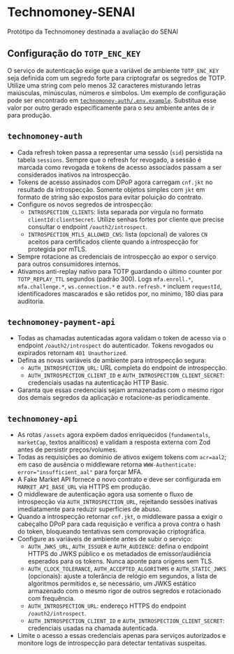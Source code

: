 # Technomoney-SENAI
Protótipo da Technomoney destinada a avaliação do SENAI

## Configuração do `TOTP_ENC_KEY`

O serviço de autenticação exige que a variável de ambiente `TOTP_ENC_KEY` seja
definida com um segredo forte para criptografar os segredos de TOTP. Utilize uma
string com pelo menos 32 caracteres misturando letras maiúsculas, minúsculas,
números e símbolos. Um exemplo de configuração pode ser encontrado em
[`technomoney-auth/.env.example`](technomoney-auth/.env.example). Substitua esse
valor por outro gerado especificamente para o seu ambiente antes de ir para
produção.

## `technomoney-auth`

- Cada refresh token passa a representar uma sessão (`sid`) persistida na tabela
  `sessions`. Sempre que o refresh for revogado, a sessão é marcada como
  revogada e tokens de acesso associados passam a ser considerados inativos na
  introspecção.
- Tokens de acesso assinados com DPoP agora carregam `cnf.jkt` no resultado da
  introspecção. Somente objetos simples com `jkt` em formato de string são
  expostos para evitar poluição do contrato.
- Configure os novos segredos de introspecção:
  - `INTROSPECTION_CLIENTS`: lista separada por vírgula no formato
    `clientId:clientSecret`. Utilize senhas fortes por cliente que precise
    consultar o endpoint `/oauth2/introspect`.
  - `INTROSPECTION_MTLS_ALLOWED_CNS`: lista (opcional) de valores `CN` aceitos
    para certificados cliente quando a introspecção for protegida por mTLS.
- Sempre rotacione as credenciais de introspecção ao expor o serviço para outros
  consumidores internos.
- Ativamos anti-replay nativo para TOTP guardando o último counter por `TOTP_REPLAY_TTL`
  segundos (padrão 300). Logs `mfa.enroll.*`, `mfa.challenge.*`, `ws.connection.*`
  e `auth.refresh.*` incluem `requestId`, identificadores mascarados e são
  retidos por, no mínimo, 180 dias para auditoria.

## `technomoney-payment-api`

- Todas as chamadas autenticadas agora validam o token de acesso via o endpoint
  `/oauth2/introspect` do autenticador. Tokens revogados ou expirados retornam
  `401 Unauthorized`.
- Defina as novas variáveis de ambiente para introspecção segura:
  - `AUTH_INTROSPECTION_URL`: URL completa do endpoint de introspecção.
  - `AUTH_INTROSPECTION_CLIENT_ID` e `AUTH_INTROSPECTION_CLIENT_SECRET`:
    credenciais usadas na autenticação HTTP Basic.
- Garanta que essas credenciais sejam armazenadas com o mesmo rigor dos demais
  segredos da aplicação e rotacione-as periodicamente.

## `technomoney-api`


- As rotas `/assets` agora expõem dados enriquecidos (`fundamentals`, `marketCap`, textos analíticos) e validam a resposta externa com Zod antes de persistir preços/volumes.
- Todas as requisições ao domínio de ativos exigem tokens com `acr=aal2`; em caso de ausência o middleware retorna `WWW-Authenticate: error="insufficient_aal"` para forçar MFA.
- A Fake Market API fornece o novo contrato e deve ser configurada em `MARKET_API_BASE_URL` via HTTPS em produção.
- O middleware de autenticação agora usa somente o fluxo de introspecção via
  `AUTH_INTROSPECTION_URL`, rejeitando sessões inativas imediatamente para
  reduzir superfícies de abuso.
- Quando a introspecção retornar `cnf.jkt`, o middleware passa a exigir o
  cabeçalho DPoP para cada requisição e verifica a prova contra o hash do token,
  bloqueando tentativas sem comprovação criptográfica.
- Configure as variáveis de ambiente antes de subir o serviço:
  - `AUTH_JWKS_URL`, `AUTH_ISSUER` e `AUTH_AUDIENCE`: defina o endpoint HTTPS
    do JWKS público e os metadados de emissor/audiência esperados para os
    tokens. Nunca aponte para origens sem TLS.
  - `AUTH_CLOCK_TOLERANCE`, `AUTH_ACCEPTED_ALGORITHMS` e `AUTH_STATIC_JWKS`
    (opcionais): ajuste a tolerância de relógio em segundos, a lista de
    algoritmos permitidos e, se necessário, um JWKS estático armazenado com o
    mesmo rigor de outros segredos e rotacionado com frequência.
  - `AUTH_INTROSPECTION_URL`: endereço HTTPS do endpoint `/oauth2/introspect`.
  - `AUTH_INTROSPECTION_CLIENT_ID` e `AUTH_INTROSPECTION_CLIENT_SECRET`:
    credenciais usadas na chamada autenticada.
- Limite o acesso a essas credenciais apenas para serviços autorizados e
  monitore logs de introspecção para detectar tentativas suspeitas.
